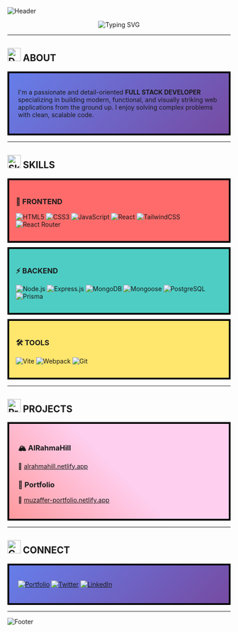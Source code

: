 ![Header](https://capsule-render.vercel.app/api?type=rect&color=0:FF6B6B,100:4ECDC4&height=200&section=header&text=MUZAFFER%20ALI%20SYED&fontSize=50&fontColor=000000&animation=fadeIn&fontAlign=50&fontAlignY=35&desc=FULL%20STACK%20DEVELOPER&descSize=20&descAlign=50&descAlignY=65)

<div align="center">

![Typing SVG](https://readme-typing-svg.herokuapp.com?font=JetBrains+Mono&weight=700&size=30&pause=1000&color=FF6B6B&background=000000&center=true&vCenter=true&width=600&height=60&lines=BUILDING+BOLD+SOLUTIONS;CRAFTING+DIGITAL+EXPERIENCES;SOLVING+COMPLEX+PROBLEMS)

</div>

---

## <img src="https://raw.githubusercontent.com/Tarikul-Islam-Anik/Animated-Fluent-Emojis/master/Emojis/People%20with%20professions/Man%20Technologist%20Medium%20Skin%20Tone.png" alt="Developer" width="30" height="30"/> ABOUT

<div style="background: linear-gradient(135deg, #667eea 0%, #764ba2 100%); padding: 20px; border: 4px solid #000; margin: 10px 0;">

I'm a passionate and detail-oriented **FULL STACK DEVELOPER** specializing in building modern, functional, and visually striking web applications from the ground up. I enjoy solving complex problems with clean, scalable code.

</div>

---

## <img src="https://raw.githubusercontent.com/Tarikul-Islam-Anik/Animated-Fluent-Emojis/master/Emojis/Objects/Hammer%20and%20Wrench.png" alt="Skills" width="30" height="30"/> SKILLS

<div style="background: #FF6B6B; padding: 15px; border: 4px solid #000; margin: 10px 0;">

### **🎨 FRONTEND**
![HTML5](https://img.shields.io/badge/HTML5-E34F26?style=for-the-badge&logo=html5&logoColor=white&border=2px)
![CSS3](https://img.shields.io/badge/CSS3-1572B6?style=for-the-badge&logo=css3&logoColor=white)
![JavaScript](https://img.shields.io/badge/JavaScript-F7DF1E?style=for-the-badge&logo=javascript&logoColor=black)
![React](https://img.shields.io/badge/React-20232A?style=for-the-badge&logo=react&logoColor=61DAFB)
![TailwindCSS](https://img.shields.io/badge/Tailwind_CSS-38B2AC?style=for-the-badge&logo=tailwind-css&logoColor=white)
![React Router](https://img.shields.io/badge/React_Router-CA4245?style=for-the-badge&logo=react-router&logoColor=white)

</div>

<div style="background: #4ECDC4; padding: 15px; border: 4px solid #000; margin: 10px 0;">

### **⚡ BACKEND**
![Node.js](https://img.shields.io/badge/Node.js-43853D?style=for-the-badge&logo=node.js&logoColor=white)
![Express.js](https://img.shields.io/badge/Express.js-000000?style=for-the-badge&logo=express&logoColor=white)
![MongoDB](https://img.shields.io/badge/MongoDB-4EA94B?style=for-the-badge&logo=mongodb&logoColor=white)
![Mongoose](https://img.shields.io/badge/Mongoose-880000?style=for-the-badge&logoColor=white)
![PostgreSQL](https://img.shields.io/badge/PostgreSQL-316192?style=for-the-badge&logo=postgresql&logoColor=white)
![Prisma](https://img.shields.io/badge/Prisma-3982CE?style=for-the-badge&logo=Prisma&logoColor=white)

</div>

<div style="background: #FFE66D; padding: 15px; border: 4px solid #000; margin: 10px 0;">

### **🛠️ TOOLS**
![Vite](https://img.shields.io/badge/Vite-646CFF?style=for-the-badge&logo=vite&logoColor=white)
![Webpack](https://img.shields.io/badge/Webpack-8DD6F9?style=for-the-badge&logo=webpack&logoColor=black)
![Git](https://img.shields.io/badge/Git-F05032?style=for-the-badge&logo=git&logoColor=white)

</div>

---

## <img src="https://raw.githubusercontent.com/Tarikul-Islam-Anik/Animated-Fluent-Emojis/master/Emojis/Objects/Rocket.png" alt="Projects" width="30" height="30"/> PROJECTS

<div style="background: linear-gradient(45deg, #FF9A9E 0%, #FECFEF 50%, #FECFEF 100%); padding: 20px; border: 4px solid #000; margin: 10px 0;">

### **🏔️ AlRahmaHill**
🔗 [alrahmahill.netlify.app](https://alrahmahill.netlify.app/)

### **💼 Portfolio**
🔗 [muzaffer-portfolio.netlify.app](https://muzaffer-portfolio.netlify.app/)

</div>

---

## <img src="https://raw.githubusercontent.com/Tarikul-Islam-Anik/Animated-Fluent-Emojis/master/Emojis/Objects/Electric%20Plug.png" alt="Connect" width="30" height="30"/> CONNECT

<div style="background: linear-gradient(135deg, #667eea 0%, #764ba2 100%); padding: 20px; border: 4px solid #000; margin: 10px 0;">

[![Portfolio](https://img.shields.io/badge/Portfolio-FF6B6B?style=for-the-badge&logo=About.me&logoColor=white&border=2px)](https://muzaffer-portfolio.netlify.app/)
[![Twitter](https://img.shields.io/badge/X-000000?style=for-the-badge&logo=x&logoColor=white&border=2px)](https://x.com/Muzzu153)
[![LinkedIn](https://img.shields.io/badge/LinkedIn-0077B5?style=for-the-badge&logo=linkedin&logoColor=white&border=2px)](https://www.linkedin.com/in/muzafferalisyed/)

</div>

---

![Footer](https://capsule-render.vercel.app/api?type=rect&color=0:4ECDC4,100:FF6B6B&height=100&section=footer&text=MUZAFFER%20ALI%20SYED%20©%202025&fontSize=25&fontColor=000000&animation=blinking&fontAlign=50&fontAlignY=50)
